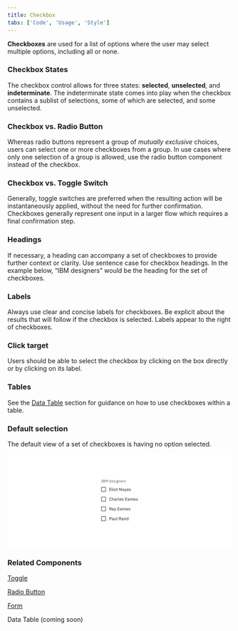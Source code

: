 ```yaml
---
title: Checkbox
tabs: ['Code', 'Usage', 'Style']
---
```


**Checkboxes** are used for a list of options where the user may select multiple options, including all or none.

### Checkbox States

The checkbox control allows for three states: **selected**, **unselected**, and **indeterminate**. The indeterminate state comes into play when the checkbox contains a sublist of selections, some of which are selected, and some unselected.

### Checkbox vs. Radio Button

Whereas radio buttons represent a group of _mutually exclusive_ choices, users can select one or more checkboxes from a group. In use cases where only one selection of a group is allowed, use the radio button component instead of the checkbox.

### Checkbox vs. Toggle Switch

Generally, toggle switches are preferred when the resulting action will be instantaneously applied, without the need for further confirmation. Checkboxes generally represent one input in a larger flow which requires a final confirmation step.

### Headings

If necessary, a heading can accompany a set of checkboxes to provide further context or clarity. Use sentence case for checkbox headings. In the example below, “IBM designers” would be the heading for the set of checkboxes.

### Labels

Always use clear and concise labels for checkboxes. Be explicit about the results that will follow if the checkbox is selected. Labels appear to the right of checkboxes.

### Click target

Users should be able to select the checkbox by clicking on the box directly or by clicking on its label.

### Tables

See the [Data Table](/components/data-table/usage) section for guidance on how to use checkboxes within a table.

### Default selection

The default view of a set of checkboxes is having no option selected.

<image-component cols="8" bg="white" caption="By default, checkboxes are unchecked.">

![The default state for checkboxes is unchecked.](images/checkbox-usage-1.png)  

</image-component>

### Related Components

[Toggle](/experimental/toggle)

[Radio Button](/experimental/radio-button)

[Form](/experimental/form)

Data Table (coming soon)
